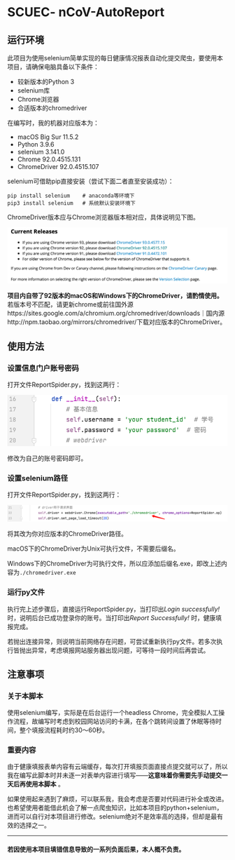 # SCUEC- nCoV-AutoReport

## 运行环境

此项目为使用selenium简单实现的每日健康情况报表自动化提交爬虫，要使用本项目，请确保电脑具备以下条件：

+ 较新版本的Python 3
+ selenium库
+ Chrome浏览器
+ 合适版本的chromedriver

在编写时，我的机器对应版本为：

+ macOS Big Sur 11.5.2
+ Python 3.9.6
+ selenium 3.141.0
+ Chrome 92.0.4515.131
+ ChromeDriver 92.0.4515.107

selenium可借助pip直接安装（尝试下面二者直至安装成功）：

```
pip install selenium	# anaconda等环境下
pip3 install selenium	# 系统默认安装环境下
```

ChromeDriver版本应与Chrome浏览器版本相对应，具体说明见下图。

![](pic/pic1.png)

**项目内自带了92版本的macOS和Windows下的ChromeDriver，请酌情使用。** 若版本号不匹配，请更新chrome或前往国外源https://sites.google.com/a/chromium.org/chromedriver/downloads｜国内源http://npm.taobao.org/mirrors/chromedriver/下载对应版本的ChromeDriver。

## 使用方法

### 设置信息门户账号密码

打开文件ReportSpider.py，找到这两行：

![](pic/pic2.png)

修改为自己的账号密码即可。

### 设置selenium路径

打开文件ReportSpider.py，找到这两行：

![](pic/pic3.png)

将其改为你对应版本的ChromeDriver路径。

macOS下的ChromeDriver为Unix可执行文件，不需要后缀名。

Windows下的ChromeDriver为可执行文件，所以应添加后缀名.exe，即改上述内容为`./chromedriver.exe`

### 运行py文件

执行完上述步骤后，直接运行ReportSpider.py，当打印出*Login successfully!* 时，说明后台已成功登录你的账号。当打印出*Report Successfully!* 时，健康填报完成。

若抛出连接异常，则说明当前网络存在问题，可尝试重新执行py文件。若多次执行皆抛出异常，考虑填报网站服务器出现问题，可等待一段时间后再尝试。

## 注意事项

### 关于本脚本

使用selenium编写，实际是在后台运行一个headless Chrome，完全模拟人工操作流程，故编写时考虑到校园网站访问的卡满，在各个跳转间设置了休眠等待时间，整个填报流程耗时约30～60秒。

### 重要内容

由于健康填报表单内容有云端缓存，每次打开填报页面直接点提交就可以了，所以我在编写此脚本时并未逐一对表单内容进行填写——**这意味着你需要先手动提交一天后再使用本脚本** 。

如果使用起来遇到了麻烦，可以联系我，我会考虑是否要对代码进行补全或改进。也希望使用者能借此机会了解一点爬虫知识，比如本项目的python+selenium，进而可以自行对本项目进行修改。selenium绝对不是效率高的选择，但却是最有效的选择之一。

---------

#### 若因使用本项目填错信息导致的一系列负面后果，本人概不负责。